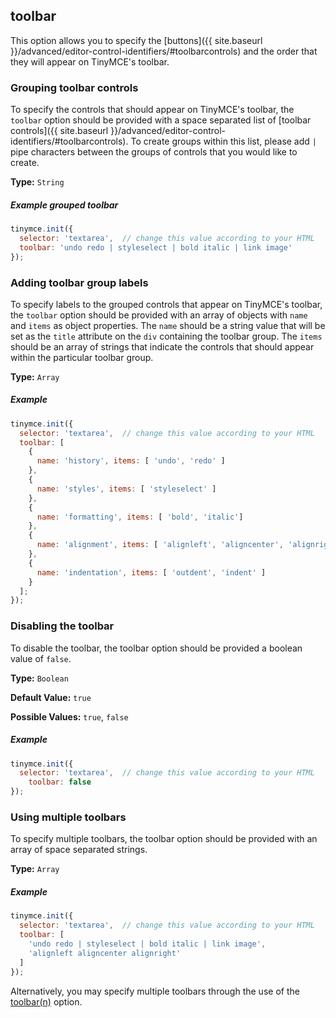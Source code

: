 ## toolbar

This option allows you to specify the [buttons]({{ site.baseurl }}/advanced/editor-control-identifiers/#toolbarcontrols) and the order that they will appear on TinyMCE's toolbar.

### Grouping toolbar controls

To specify the controls that should appear on TinyMCE's toolbar, the `toolbar` option should be provided with a space separated list of [toolbar controls]({{ site.baseurl }}/advanced/editor-control-identifiers/#toolbarcontrols). To create groups within this list, please add `|` pipe characters between the groups of controls that you would like to create.

**Type:** `String`

##### Example grouped toolbar

```js
tinymce.init({
  selector: 'textarea',  // change this value according to your HTML
  toolbar: 'undo redo | styleselect | bold italic | link image'
});
```

### Adding toolbar group labels

To specify labels to the grouped controls that appear on TinyMCE's toolbar, the `toolbar` option should be provided with an array of objects with `name` and `items` as object properties. The `name` should be a string value that will be set as the `title` attribute on the `div` containing the toolbar group. The `items` should be an array of strings that indicate the controls that should appear within the particular toolbar group.

**Type:** `Array`

##### Example

```js
tinymce.init({
  selector: 'textarea',  // change this value according to your HTML
  toolbar: [
    {
      name: 'history', items: [ 'undo', 'redo' ]
    },
    {
      name: 'styles', items: [ 'styleselect' ]
    },
    {
      name: 'formatting', items: [ 'bold', 'italic']
    },
    {
      name: 'alignment', items: [ 'alignleft', 'aligncenter', 'alignright', 'alignjustify' ]
    },
    {
      name: 'indentation', items: [ 'outdent', 'indent' ]
    }
  ];
});
```

### Disabling the toolbar

To disable the toolbar, the toolbar option should be provided a boolean value of `false`.

**Type:** `Boolean`

**Default Value:** `true`

**Possible Values:** `true`, `false`

##### Example

```js
tinymce.init({
  selector: 'textarea',  // change this value according to your HTML
    toolbar: false
});
```

### Using multiple toolbars

To specify multiple toolbars, the toolbar option should be provided with an array of space separated strings.

**Type:** `Array`

##### Example

```js
tinymce.init({
  selector: 'textarea',  // change this value according to your HTML
  toolbar: [
    'undo redo | styleselect | bold italic | link image',
    'alignleft aligncenter alignright'
  ]
});
```

Alternatively, you may specify multiple toolbars through the use of the [toolbar(n)](#toolbarn) option.
